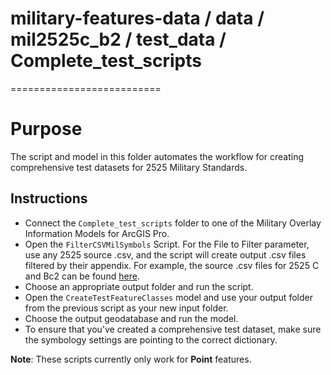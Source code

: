 # military-features-data / data / mil2525c_b2 / test_data / Complete_test_scripts
==========================

# Purpose 

The script and model in this folder automates the workflow for creating comprehensive test datasets for 2525 Military Standards.

## Instructions 

* Connect the `Complete_test_scripts` folder to one of the Military Overlay Information Models for ArcGIS Pro.
* Open the `FilterCSVMilSymbols` Script. For the File to Filter parameter, use any 2525 source .csv, and the script will create output .csv files filtered by their appendix. For example, the source .csv files for 2525 C and Bc2 can be found [here](../truth_data). 
* Choose an appropriate output folder and run the script. 
* Open the `CreateTestFeatureClasses` model and use your output folder from the previous script as your new input folder.
* Choose the output geodatabase and run the model.
* To ensure that you've created a comprehensive test dataset, make sure the symbology settings are pointing to the correct dictionary. 

__Note__: These scripts currently only work for __Point__ features.

